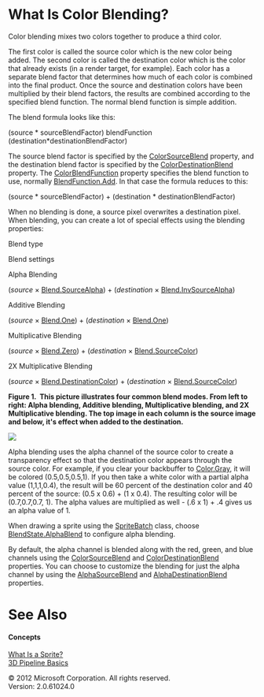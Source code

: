 ﻿

# What Is Color Blending?

Color blending mixes two colors together to produce a third color.

The first color is called the source color which is the new color being added. The second color is called the destination color which is the color that already exists (in a render target, for example). Each color has a separate blend factor that determines how much of each color is combined into the final product. Once the source and destination colors have been multiplied by their blend factors, the results are combined according to the specified blend function. The normal blend function is simple addition.

The blend formula looks like this:

(source * sourceBlendFactor) blendFunction (destination*destinationBlendFactor)

The source blend factor is specified by the [ColorSourceBlend](P_Microsoft_Xna_Framework_Graphics_BlendState_ColorSourceBlend.md) property, and the destination blend factor is specified by the [ColorDestinationBlend](P_Microsoft_Xna_Framework_Graphics_BlendState_ColorDestinationBlend.md) property. The [ColorBlendFunction](P_Microsoft_Xna_Framework_Graphics_BlendState_ColorBlendFunction.md) property specifies the blend function to use, normally [BlendFunction.Add](T.md#BlendFunction_Microsoft_Xna_Framework_Graphics_BlendFunction.Add). In that case the formula reduces to this:

(source * sourceBlendFactor) + (destination * destinationBlendFactor)  

When no blending is done, a source pixel overwrites a destination pixel. When blending, you can create a lot of special effects using the blending properties:

Blend type

Blend settings

Alpha Blending

(_source_ × [Blend.SourceAlpha](T.md#Blend_Microsoft_Xna_Framework_Graphics_Blend.SourceAlpha)) \+ (_destination_ × [Blend.InvSourceAlpha](T.md#Blend_Microsoft_Xna_Framework_Graphics_Blend.InvSourceAlpha))

Additive Blending

(_source_ × [Blend.One](T.md#Blend_Microsoft_Xna_Framework_Graphics_Blend.One)) \+ (_destination_ × [Blend.One](T.md#Blend_Microsoft_Xna_Framework_Graphics_Blend.One))

Multiplicative Blending

(_source_ × [Blend.Zero](T.md#Blend_Microsoft_Xna_Framework_Graphics_Blend.Zero)) \+ (_destination_ × [Blend.SourceColor](T.md#Blend_Microsoft_Xna_Framework_Graphics_Blend.SourceColor))

2X Multiplicative Blending

(_source_ × [Blend.DestinationColor](T.md#Blend_Microsoft_Xna_Framework_Graphics_Blend.DestinationColor)) \+ (_destination_ × [Blend.SourceColor](T.md#Blend_Microsoft_Xna_Framework_Graphics_Blend.SourceColor))

**Figure 1.  This picture illustrates four common blend modes. From left to right: Alpha blending, Additive blending, Multiplicative blending, and 2X Multiplicative blending. The top image in each column is the source image and below, it's effect when added to the destination.**

![](blends.jpg)

Alpha blending uses the alpha channel of the source color to create a transparency effect so that the destination color appears through the source color. For example, if you clear your backbuffer to [Color.Gray](T.md#Color_MXF_Color.Gray), it will be colored (0.5,0.5,0.5,1). If you then take a white color with a partial alpha value (1,1,1,0.4), the result will be 60 percent of the destination color and 40 percent of the source: (0.5 x 0.6) + (1 x 0.4). The resulting color will be (0.7,0.7,0.7, 1). The alpha values are multiplied as well - (.6 x 1) + .4 gives us an alpha value of 1.

When drawing a sprite using the [SpriteBatch](T_Microsoft_Xna_Framework_Graphics_SpriteBatch.md) class, choose [BlendState.AlphaBlend](T.md#BlendState_Microsoft_Xna_Framework_Graphics_BlendState.AlphaBlend) to configure alpha blending.

By default, the alpha channel is blended along with the red, green, and blue channels using the [ColorSourceBlend](P_Microsoft_Xna_Framework_Graphics_BlendState_ColorSourceBlend.md) and [ColorDestinationBlend](P_Microsoft_Xna_Framework_Graphics_BlendState_ColorDestinationBlend.md) properties. You can choose to customize the blending for just the alpha channel by using the [AlphaSourceBlend](P_Microsoft_Xna_Framework_Graphics_BlendState_AlphaSourceBlend.md) and [AlphaDestinationBlend](P_Microsoft_Xna_Framework_Graphics_BlendState_AlphaDestinationBlend.md) properties.

# See Also

#### Concepts

[What Is a Sprite?](Sprite_Overview.md)  
[3D Pipeline Basics](3DGraphics_Overview.md)  

© 2012 Microsoft Corporation. All rights reserved.  
Version: 2.0.61024.0